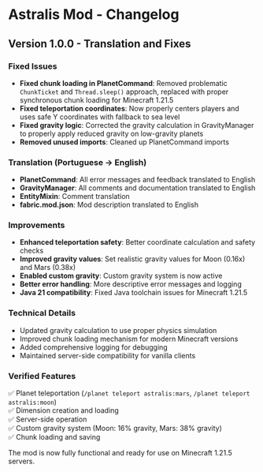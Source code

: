 # Astralis Mod - Changelog

## Version 1.0.0 - Translation and Fixes

### Fixed Issues
- **Fixed chunk loading in PlanetCommand**: Removed problematic `ChunkTicket` and `Thread.sleep()` approach, replaced with proper synchronous chunk loading for Minecraft 1.21.5
- **Fixed teleportation coordinates**: Now properly centers players and uses safe Y coordinates with fallback to sea level
- **Fixed gravity logic**: Corrected the gravity calculation in GravityManager to properly apply reduced gravity on low-gravity planets
- **Removed unused imports**: Cleaned up PlanetCommand imports

### Translation (Portuguese → English)
- **PlanetCommand**: All error messages and feedback translated to English
- **GravityManager**: All comments and documentation translated to English
- **EntityMixin**: Comment translation
- **fabric.mod.json**: Mod description translated to English

### Improvements
- **Enhanced teleportation safety**: Better coordinate calculation and safety checks
- **Improved gravity values**: Set realistic gravity values for Moon (0.16x) and Mars (0.38x)
- **Enabled custom gravity**: Custom gravity system is now active
- **Better error handling**: More descriptive error messages and logging
- **Java 21 compatibility**: Fixed Java toolchain issues for Minecraft 1.21.5

### Technical Details
- Updated gravity calculation to use proper physics simulation
- Improved chunk loading mechanism for modern Minecraft versions
- Added comprehensive logging for debugging
- Maintained server-side compatibility for vanilla clients

### Verified Features
✅ Planet teleportation (`/planet teleport astralis:mars`, `/planet teleport astralis:moon`)  
✅ Dimension creation and loading  
✅ Server-side operation  
✅ Custom gravity system (Moon: 16% gravity, Mars: 38% gravity)  
✅ Chunk loading and saving  

The mod is now fully functional and ready for use on Minecraft 1.21.5 servers.
